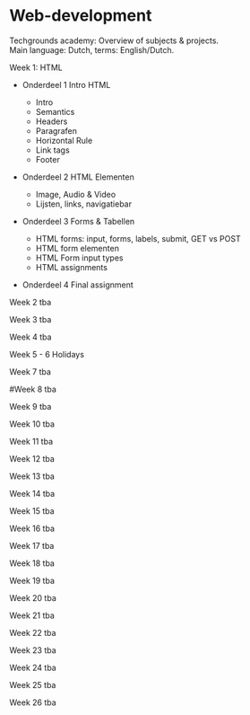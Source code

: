 # Web-development
Techgrounds academy: Overview of subjects & projects.
<br>Main language: Dutch, terms: English/Dutch.

Week 1: HTML
* Onderdeel 1 Intro HTML
    - Intro
    - Semantics
    - Headers
    - Paragrafen
    - Horizontal Rule
    - Link tags
    - Footer

* Onderdeel 2 HTML Elementen
    - Image, Audio & Video
    - Lijsten, links, navigatiebar

* Onderdeel 3 Forms & Tabellen
    - HTML forms: input, forms, labels, submit, GET vs POST
    - HTML form elementen
    - HTML Form input types
    - HTML assignments

* Onderdeel 4 Final assignment

Week 2
tba

Week 3
tba

Week 4
tba

Week 5 - 6
Holidays

Week 7
tba

#Week 8
tba

Week 9
tba

Week 10 
tba

Week 11 
tba

Week 12
tba

Week 13 
tba

Week 14 
tba

Week 15
tba

Week 16
tba

Week 17 
tba

Week 18 
tba

Week 19
tba

Week 20 
tba

Week 21 
tba

Week 22 
tba

Week 23
tba

Week 24 
tba

Week 25 
tba

Week 26 
tba